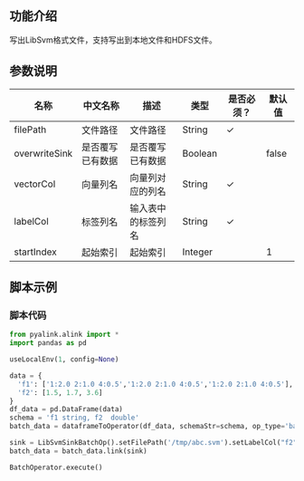 ## 功能介绍

写出LibSvm格式文件，支持写出到本地文件和HDFS文件。

## 参数说明


| 名称 | 中文名称 | 描述 | 类型 | 是否必须？ | 默认值 |
| --- | --- | --- | --- | --- | --- |
| filePath | 文件路径 | 文件路径 | String | ✓ |  |
| overwriteSink | 是否覆写已有数据 | 是否覆写已有数据 | Boolean |  | false |
| vectorCol | 向量列名 | 向量列对应的列名 | String | ✓ |  |
| labelCol | 标签列名 | 输入表中的标签列名 | String | ✓ |  |
| startIndex | 起始索引 | 起始索引 | Integer |  | 1 |



## 脚本示例

### 脚本代码

```python
from pyalink.alink import *
import pandas as pd

useLocalEnv(1, config=None)

data = {
  'f1': ['1:2.0 2:1.0 4:0.5','1:2.0 2:1.0 4:0.5','1:2.0 2:1.0 4:0.5'],
  'f2': [1.5, 1.7, 3.6]
}
df_data = pd.DataFrame(data)
schema = 'f1 string, f2  double'
batch_data = dataframeToOperator(df_data, schemaStr=schema, op_type='batch')

sink = LibSvmSinkBatchOp().setFilePath('/tmp/abc.svm').setLabelCol("f2").setVectorCol("f1").setOverwriteSink(True)
batch_data = batch_data.link(sink)

BatchOperator.execute()

```
